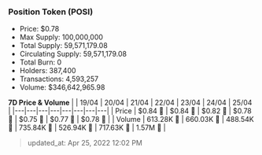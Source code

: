 
  ### Position Token (POSI)
  - Price: $0.78
  - Max Supply: 100,000,000
  - Total Supply: 59,571,179.08
  - Circulating Supply: 59,571,179.08
  - Total Burn: 0
  - Holders: 387,400
  - Transactions: 4,593,257
  - Volume: $346,642,965.98

  **7D Price & Volume**
  | | 19&#x2F;04 | 20&#x2F;04 | 21&#x2F;04 | 22&#x2F;04 | 23&#x2F;04 | 24&#x2F;04 | 25&#x2F;04 |
  |---|---|---|---|---|---|---|---|
  | Price | $0.84 🔻 | $0.84 🔻 | $0.82 🔻 | $0.78 🔻 | $0.75 🔻 | $0.77 🚀 | $0.78 🚀 |
  | Volume | 613.28K 🚀 | 660.03K 🚀 | 488.54K 🔻 | 735.84K 🚀 | 526.94K 🔻 | 717.63K 🚀 | 1.57M 🚀 |

  > updated_at: Apr 25, 2022 12:02 PM
